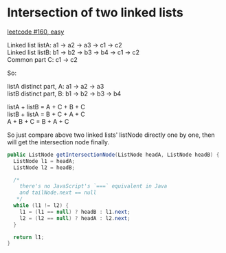 # Intersection of two linked lists

[leetcode #160, easy](https://leetcode.com/problems/intersection-of-two-linked-lists/description/)  

Linked list listA: a1 -> a2 -> a3 -> c1 -> c2  
Linked list listB: b1 -> b2 -> b3 -> b4 -> c1 -> c2  
Common part C: c1 -> c2  

So:

listA distinct part, A: a1 -> a2 -> a3  
listB distinct part, B: b1 -> b2 -> b3 -> b4  

listA + listB = A + C + B + C  
listB + listA = B + C + A + C  
A + B + C = B + A + C  

So just compare above two linked lists' listNode directly one by one, then will get the intersection node finally.  

```java
public ListNode getIntersectionNode(ListNode headA, ListNode headB) {
  ListNode l1 = headA;
  ListNode l2 = headB;

  /*
    there's no JavaScript's `===` equivalent in Java
    and tailNode.next == null
   */
  while (l1 != l2) {
    l1 = (l1 == null) ? headB : l1.next;
    l2 = (l2 == null) ? headA : l2.next;
  }

  return l1;
}
```
